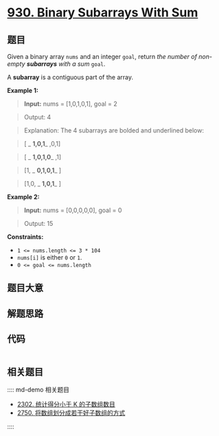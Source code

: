 # [930. Binary Subarrays With Sum](https://leetcode.com/problems/binary-subarrays-with-sum/)

## 题目

Given a binary array `nums` and an integer `goal`, return _the number of non-
empty **subarrays** with a sum_ `goal`.

A **subarray** is a contiguous part of the array.



**Example 1:**

> 
> 
> 
> 
> 
> **Input:** nums = [1,0,1,0,1], goal = 2
> 
> Output: 4
> 
> Explanation: The 4 subarrays are bolded and underlined below:
> 
> [ _ **1,0,1**_ ,0,1]
> 
> [ _ **1,0,1,0**_ ,1]
> 
> [1, _ **0,1,0,1**_ ]
> 
> [1,0, _ **1,0,1**_ ]

**Example 2:**

> 
> 
> 
> 
> 
> **Input:** nums = [0,0,0,0,0], goal = 0
> 
> Output: 15

**Constraints:**

  * `1 <= nums.length <= 3 * 104`
  * `nums[i]` is either `0` or `1`.
  * `0 <= goal <= nums.length`


## 题目大意

## 解题思路

## 代码

```javascript

```

## 相关题目

:::: md-demo 相关题目
- [2302. 统计得分小于 K 的子数组数目](https://leetcode.com/problems/count-subarrays-with-score-less-than-k)
- [2750. 将数组划分成若干好子数组的方式](https://leetcode.com/problems/ways-to-split-array-into-good-subarrays)

::::
